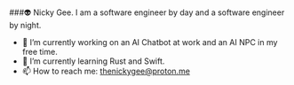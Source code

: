 ###👽 Nicky Gee.
I am a software engineer by day and a software engineer by night.
- 🔭 I’m currently working on an AI Chatbot at work and an AI NPC in my free time.
- 🌱 I’m currently learning Rust and Swift.
- 📫 How to reach me: thenickygee@proton.me
